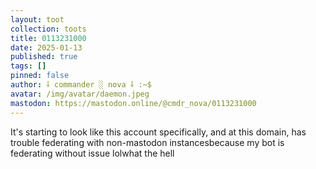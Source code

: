 ```yaml
---
layout: toot
collection: toots
title: 0113231000
date: 2025-01-13
published: true
tags: []
pinned: false
author: ⸸ commander ░ nova ⸸ :~$
avatar: /img/avatar/daemon.jpeg
mastodon: https://mastodon.online/@cmdr_nova/0113231000
---
```


It's starting to look like this account specifically, and at this domain, has trouble federating with non-mastodon instancesbecause my bot is federating without issue lolwhat the hell
